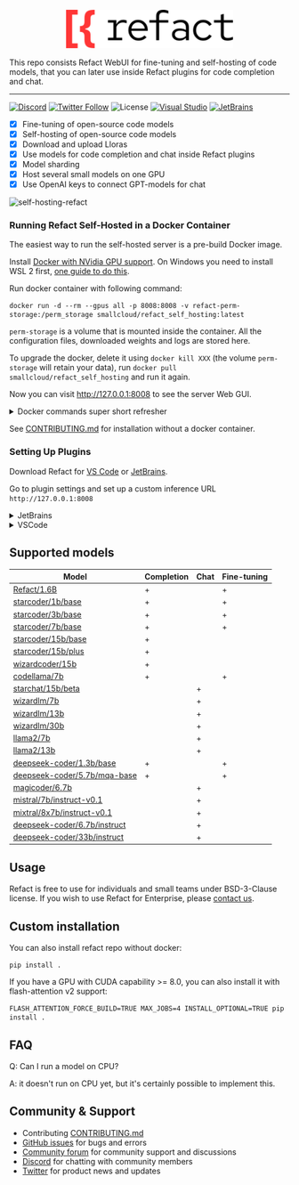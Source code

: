 <p align='center'>
  <picture>
   <source width='300px' alt='White Refact Logo' media="(prefers-color-scheme: dark)" srcset="white-refact-logo.svg">
   <img width='300px' alt="Black Refact Logo" src="refact-logo.svg">
  </picture>
</p>

This repo consists Refact WebUI for fine-tuning and self-hosting of code models, that you can later use inside Refact plugins for code completion and chat.

---

[![Discord](https://img.shields.io/discord/1037660742440194089?logo=discord&label=Discord&link=https%3A%2F%2Fsmallcloud.ai%2Fdiscord)](https://smallcloud.ai/discord)
[![Twitter Follow](https://img.shields.io/twitter/follow/refact_ai)](https://twitter.com/intent/follow?screen_name=refact_ai)
![License](https://img.shields.io/github/license/smallcloudai/refact?cacheSeconds=1000)
[![Visual Studio](https://img.shields.io/visual-studio-marketplace/d/smallcloud.codify?label=VS%20Code)](https://marketplace.visualstudio.com/items?itemName=smallcloud.codify)
[![JetBrains](https://img.shields.io/jetbrains/plugin/d/com.smallcloud.codify?label=JetBrains)](https://plugins.jetbrains.com/plugin/20647-codify)

- [x] Fine-tuning of open-source code models
- [x] Self-hosting of open-source code models
- [x] Download and upload Lloras
- [x] Use models for code completion and chat inside Refact plugins
- [x] Model sharding
- [x] Host several small models on one GPU
- [x] Use OpenAI keys to connect GPT-models for chat

![self-hosting-refact](https://github.com/smallcloudai/refact/assets/5008686/18e48b42-b638-4606-bde0-cadd47fd26e7)

### Running Refact Self-Hosted in a Docker Container

The easiest way to run the self-hosted server is a pre-build Docker image.

Install [Docker with NVidia GPU support](https://docs.nvidia.com/datacenter/cloud-native/container-toolkit/install-guide.html#docker).
On Windows you need to install WSL 2 first, [one guide to do this](https://docs.docker.com/desktop/install/windows-install).

Run docker container with following command:
```commandline
docker run -d --rm --gpus all -p 8008:8008 -v refact-perm-storage:/perm_storage smallcloud/refact_self_hosting:latest
```

`perm-storage` is a volume that is mounted inside the container. All the configuration files, downloaded weights and logs are stored here.

To upgrade the docker, delete it using `docker kill XXX` (the volume `perm-storage` will retain your
data), run `docker pull smallcloud/refact_self_hosting` and run it again.

Now you can visit http://127.0.0.1:8008 to see the server Web GUI.


<details><summary>Docker commands super short refresher</summary>
Add your yourself to docker group to run docker without sudo (works for Linux):

```commandline
sudo usermod -aG docker {your user}
```

List all containers:

```commandline
docker ps -a
```

Start and stop existing containers (stop doesn't remove them):

```commandline
docker start XXX
docker stop XXX
```

Shows messages from a container:
```commandline
docker logs -f XXX
```

Remove a container and all its data (except data inside a volume):
```commandline
docker rm XXX
```

Check out or delete a docker volume:
```commandline
docker volume inspect VVV
docker volume rm VVV
```
</details>

See [CONTRIBUTING.md](CONTRIBUTING.md) for installation without a docker container.



### Setting Up Plugins


Download Refact for [VS Code](https://marketplace.visualstudio.com/items?itemName=smallcloud.codify) or [JetBrains](https://plugins.jetbrains.com/plugin/20647-refact-ai).

Go to plugin settings and set up a custom inference URL `http://127.0.0.1:8008`

<details><summary>JetBrains</summary>
Settings > Tools > Refact.ai > Advanced > Inference URL
</details>
<details><summary>VSCode</summary>
Extensions > Refact.ai Assistant > Settings > Infurl
</details>


## Supported models

| Model                                                                                             | Completion | Chat | Fine-tuning |
|---------------------------------------------------------------------------------------------------|------------|------|-------------|
| [Refact/1.6B](https://huggingface.co/smallcloudai/Refact-1_6B-fim)                                | +          |      | +           |
| [starcoder/1b/base](https://huggingface.co/smallcloudai/starcoderbase-1b)                         | +          |      | +           |
| [starcoder/3b/base](https://huggingface.co/smallcloudai/starcoderbase-3b)                         | +          |      | +           |
| [starcoder/7b/base](https://huggingface.co/smallcloudai/starcoderbase-7b)                         | +          |      | +           |
| [starcoder/15b/base](https://huggingface.co/TheBloke/starcoder-GPTQ)                              | +          |      |             |
| [starcoder/15b/plus](https://huggingface.co/TheBloke/starcoderplus-GPTQ)                          | +          |      |             |
| [wizardcoder/15b](https://huggingface.co/TheBloke/WizardCoder-15B-1.0-GPTQ)                       | +          |      |             |
| [codellama/7b](https://huggingface.co/TheBloke/CodeLlama-7B-fp16)                                 | +          |      | +           |
| [starchat/15b/beta](https://huggingface.co/TheBloke/starchat-beta-GPTQ)                           |            | +    |             |
| [wizardlm/7b](https://huggingface.co/TheBloke/WizardLM-7B-V1.0-Uncensored-GPTQ)                   |            | +    |             |
| [wizardlm/13b](https://huggingface.co/TheBloke/WizardLM-13B-V1.1-GPTQ)                            |            | +    |             |
| [wizardlm/30b](https://huggingface.co/TheBloke/WizardLM-30B-fp16)                                 |            | +    |             |
| [llama2/7b](https://huggingface.co/TheBloke/Llama-2-7b-Chat-GPTQ)                                 |            | +    |             |
| [llama2/13b](https://huggingface.co/TheBloke/Llama-2-13B-chat-GPTQ)                               |            | +    |             |
| [deepseek-coder/1.3b/base](https://huggingface.co/deepseek-ai/deepseek-coder-1.3b-base)           | +          |      | +           |
| [deepseek-coder/5.7b/mqa-base](https://huggingface.co/deepseek-ai/deepseek-coder-5.7bmqa-base)    | +          |      | +           |
| [magicoder/6.7b](https://huggingface.co/TheBloke/Magicoder-S-DS-6.7B-GPTQ)                        |            | +    |             |
| [mistral/7b/instruct-v0.1](https://huggingface.co/TheBloke/Mistral-7B-Instruct-v0.1-GPTQ)         |            | +    |             |
| [mixtral/8x7b/instruct-v0.1](https://huggingface.co/mistralai/Mixtral-8x7B-Instruct-v0.1)         |            | +    |             |
| [deepseek-coder/6.7b/instruct](https://huggingface.co/TheBloke/deepseek-coder-6.7B-instruct-GPTQ) |            | +    |             |
| [deepseek-coder/33b/instruct](https://huggingface.co/deepseek-ai/deepseek-coder-33b-instruct)     |            | +    |             |

## Usage

Refact is free to use for individuals and small teams under BSD-3-Clause license. If you wish to use Refact for Enterprise, please [contact us](https://refact.ai/contact/).

## Custom installation

You can also install refact repo without docker:
```shell
pip install .
```
If you have a GPU with CUDA capability >= 8.0, you can also install it with flash-attention v2 support:
```shell
FLASH_ATTENTION_FORCE_BUILD=TRUE MAX_JOBS=4 INSTALL_OPTIONAL=TRUE pip install .
```

## FAQ

Q: Can I run a model on CPU?

A: it doesn't run on CPU yet, but it's certainly possible to implement this.

## Community & Support

- Contributing [CONTRIBUTING.md](CONTRIBUTING.md)
- [GitHub issues](https://github.com/smallcloudai/refact/issues) for bugs and errors
- [Community forum](https://github.com/smallcloudai/refact/discussions) for community support and discussions
- [Discord](https://www.smallcloud.ai/discord) for chatting with community members
- [Twitter](https://twitter.com/refact_ai) for product news and updates
